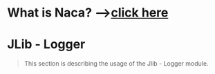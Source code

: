 # What is Naca? -->[click here](Naca0201.md) #

# JLib - Logger #

> This section is describing the usage of the Jlib - Logger module.